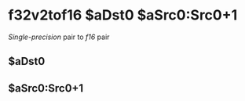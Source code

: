 # f32v2tof16 $aDst0 $aSrc0:Src0+1

*Single-precision* pair to *f16* pair


## $aDst0

## $aSrc0:Src0+1

